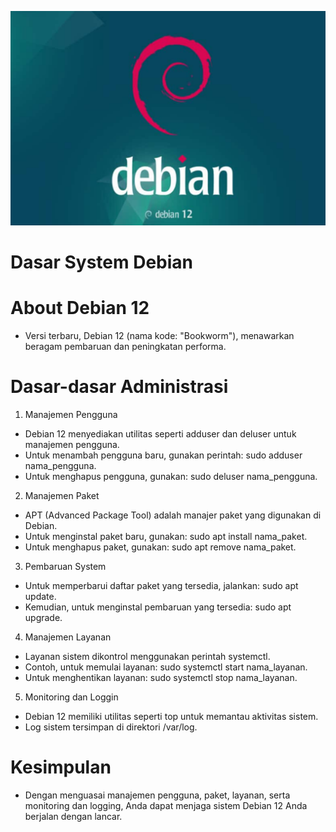 ![Arsitektur Jaringan Kampus](1.png)

# Dasar System Debian
# About Debian 12
* Versi terbaru, Debian 12 (nama kode: "Bookworm"), menawarkan beragam pembaruan dan peningkatan performa.

# Dasar-dasar Administrasi
1. Manajemen Pengguna
* Debian 12 menyediakan utilitas seperti adduser dan deluser untuk manajemen pengguna.
* Untuk menambah pengguna baru, gunakan perintah: sudo adduser nama_pengguna.
* Untuk menghapus pengguna, gunakan: sudo deluser nama_pengguna.
2. Manajemen Paket
* APT (Advanced Package Tool) adalah manajer paket yang digunakan di Debian.
* Untuk menginstal paket baru, gunakan: sudo apt install nama_paket.
* Untuk menghapus paket, gunakan: sudo apt remove nama_paket.
3. Pembaruan System
* Untuk memperbarui daftar paket yang tersedia, jalankan: sudo apt update.
* Kemudian, untuk menginstal pembaruan yang tersedia: sudo apt upgrade.
4. Manajemen Layanan
* Layanan sistem dikontrol menggunakan perintah systemctl.
* Contoh, untuk memulai layanan: sudo systemctl start nama_layanan.
* Untuk menghentikan layanan: sudo systemctl stop nama_layanan.
5. Monitoring dan Loggin
* Debian 12 memiliki utilitas seperti top untuk memantau aktivitas sistem.
* Log sistem tersimpan di direktori /var/log.

# Kesimpulan
* Dengan menguasai manajemen pengguna, paket, layanan, serta monitoring dan logging, Anda dapat menjaga sistem Debian 12 Anda berjalan dengan lancar.